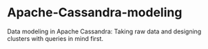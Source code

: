 # Apache-Cassandra-modeling
Data modeling in Apache Cassandra: Taking raw data and designing clusters with queries in mind first.
